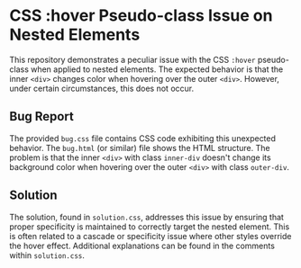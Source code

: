 # CSS :hover Pseudo-class Issue on Nested Elements

This repository demonstrates a peculiar issue with the CSS `:hover` pseudo-class when applied to nested elements.  The expected behavior is that the inner `<div>` changes color when hovering over the outer `<div>`. However, under certain circumstances, this does not occur.

## Bug Report

The provided `bug.css` file contains CSS code exhibiting this unexpected behavior.  The `bug.html` (or similar) file shows the HTML structure. The problem is that the inner `<div>` with class `inner-div` doesn't change its background color when hovering over the outer `<div>` with class `outer-div`.

## Solution

The solution, found in `solution.css`, addresses this issue by ensuring that proper specificity is maintained to correctly target the nested element.   This is often related to a cascade or specificity issue where other styles override the hover effect.  Additional explanations can be found in the comments within `solution.css`.